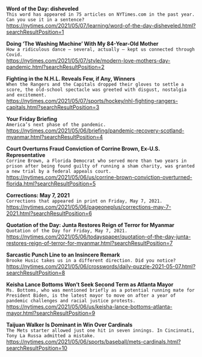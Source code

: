 **Word of the Day: disheveled**\
`This word has appeared in 75 articles on NYTimes.com in the past year. Can you use it in a sentence?`\
https://nytimes.com/2021/05/07/learning/word-of-the-day-disheveled.html?searchResultPosition=1

**Doing ‘The Washing Machine’ With My 84-Year-Old Mother**\
`How a ridiculous dance — several, actually — kept us connected through Covid.`\
https://nytimes.com/2021/05/07/style/modern-love-mothers-day-pandemic.html?searchResultPosition=2

**Fighting in the N.H.L. Reveals Few, if Any, Winners**\
`When the Rangers and the Capitals dropped their gloves to settle a score, the old-school spectacle was greeted with disgust, nostalgia and excitement.`\
https://nytimes.com/2021/05/07/sports/hockey/nhl-fighting-rangers-capitals.html?searchResultPosition=3

**Your Friday Briefing**\
`America’s next phase of the pandemic.`\
https://nytimes.com/2021/05/06/briefing/pandemic-recovery-scotland-myanmar.html?searchResultPosition=4

**Court Overturns Fraud Conviction of Corrine Brown, Ex-U.S. Representative**\
`Corrine Brown, a Florida Democrat who served more than two years in prison after being found guilty of running a sham charity, was granted a new trial by a federal appeals court.`\
https://nytimes.com/2021/05/06/us/corrine-brown-conviction-overturned-florida.html?searchResultPosition=5

**Corrections: May 7, 2021**\
`Corrections that appeared in print on Friday, May 7, 2021.`\
https://nytimes.com/2021/05/06/pageoneplus/corrections-may-7-2021.html?searchResultPosition=6

**Quotation of the Day: Junta Restores Reign of Terror for Myanmar**\
`Quotation of the Day for Friday, May 7, 2021.`\
https://nytimes.com/2021/05/06/todayspaper/quotation-of-the-day-junta-restores-reign-of-terror-for-myanmar.html?searchResultPosition=7

**Sarcastic Punch Line to an Insincere Remark**\
`Brooke Husic takes us in a different direction. Did you notice?`\
https://nytimes.com/2021/05/06/crosswords/daily-puzzle-2021-05-07.html?searchResultPosition=8

**Keisha Lance Bottoms Won’t Seek Second Term as Atlanta Mayor**\
`Ms. Bottoms, who was mentioned briefly as a potential running mate for President Biden, is the latest mayor to move on after a year of pandemic challenges and racial justice protests.`\
https://nytimes.com/2021/05/06/us/keisha-lance-bottoms-atlanta-mayor.html?searchResultPosition=9

**Taijuan Walker Is Dominant in Win Over Cardinals**\
`The Mets starter allowed just one hit in seven innings. In Cincinnati, Tony La Russa admitted a mistake.`\
https://nytimes.com/2021/05/06/sports/baseball/mets-cardinals.html?searchResultPosition=10

